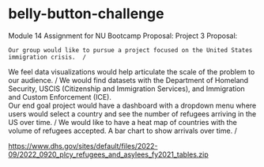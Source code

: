 # belly-button-challenge
Module 14 Assignment for NU Bootcamp
Proposal:
Project 3 Proposal:

	Our group would like to pursue a project focused on the United States immigration crisis.  /
  We feel data visualizations would help articulate the scale of the problem to our audience. /
  We would find datasets with the Department of Homeland Security, USCIS (Citizenship and Immigration Services), and Immigration and Custom Enforcement (ICE).   
	Our end goal project would have a dashboard with a dropdown menu where users would select a country and see the number of refugees arriving in the US over time. /
  We would like to have a heat map of countries with the volume of refugees accepted. A bar chart to show arrivals over time. /

https://www.dhs.gov/sites/default/files/2022-09/2022_0920_plcy_refugees_and_asylees_fy2021_tables.zip 
